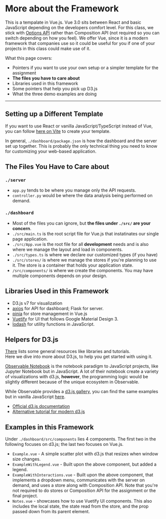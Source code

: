 # More about the Framework

This is a tempalate in Vue.js. Vue 3.0 sits between React and basic JavaScript depending on the developers comfort level. For this class, we stick with [Options API](https://vuejs.org/api/#options-api) rather than Composition API (not required so you can switch depending on how you feel). We offer Vue, since it is a modern framework that companies use so it could be useful for you if one of your projects in this class could make use of it.

What this page covers:
 - Pointers if you want to use your own setup or a simpler template for the assignment
 - **The files you have to care about**
 - Libraries used in this framework
 - Some pointers that help you pick up D3.js
 - What the three demo examples are doing

---

## Setting up a Different Template

If you want to use React or vanilla JavaScript/TypeScript instead of Vue, you can follow [here on Vite](https://vitejs.dev/guide/#trying-vite-online) to create your template. <br />

In general, `./dashboard/package.json` is how the dashboard and the server set up together. This is probably the only technical thing you need to know for customizing your web-based application.

## The Files You Have to Care about

### `./server` 
 * `app.py` tends to be where you manage only the API requests. <br />
 * `controller.py` would be where the data analysis being performed on demand.

### `./dashboard`
* Most of the files you can ignore, but **the files under `./src/` are your concern**.
* `./src/main.ts` is the root script file for Vue.js that instatinates our single page application.
* `./src/App.vue` is the root file for all **development** needs and is also where we manage the layout and load in components.
* `./src/types.ts` is where we declare our customized types (if you have)
* `./src/stores/` is where we manage the stores if you're planning to use it. The store is a container that holds your application state.
* `/src/components/` is where we create the components. You may have multiple components depends on your design.

## Libraries Used in this Framework
 * D3.js v7 for visualization
 * [axios](https://axios-http.com/docs/intro) for API for dashboard; Flask for server.
 * [pinia](https://pinia.vuejs.org/introduction.html) for store management in Vue.js
 * [Vuetify](https://next.vuetifyjs.com/en/components/all/) for UI that follows Google Material Design 3.
 * [lodash](https://lodash.com/) for utility functions in JavaScript.

## Helpers for D3.js
[There](../../Resources.md) lists some general resources like libraries and tutorials. <br />
Here we dive into more about D3.js, to help you get started with using it.

[Observable Notebook](https://observablehq.com/) is the notebook paradigm to JavaScript projects, like Jupyter Notebook but in JavaScript. A lot of their notebook create a variety of visualizations with d3.js, **however**, the programming logic would be slightly different because of the unique ecosystem in Observable. 

While Observable provides a [d3.js gallery](https://observablehq.com/@d3/gallery), you can find the same examples but in vanilla JavaScript [here](https://takanori-fujiwara.github.io/d3-gallery-javascript/).

 * [Official d3.js documentation](https://d3js.org/#introduction)
 * [Alternative tutorial for modern d3.js](https://www.d3indepth.com/introduction/)

## Examples in this Framework

Under `./dashboard/src/components` lies 4 components. The first two in the following focuses on d3.js; the last two focuses on Vue.js.
  * `Example.vue` - A simple scatter plot with d3.js that resizes when window size changes.
  * `ExampleWithLegend.vue` - Built upon the above component, but added a legend. 
  * `ExampleWithInteractions.vue` - Built upon the above component, that implements a dropdown menu, communicates with the server on demand, and uses a store along with Composition API. Note that you're not required to do stores or Composition API for the assignment or the final project.
  * `Notes.vue` - showcases how to use Vuetify UI components. This also includes the local state, the state read from the store, and the prop passed down from its parent element.
